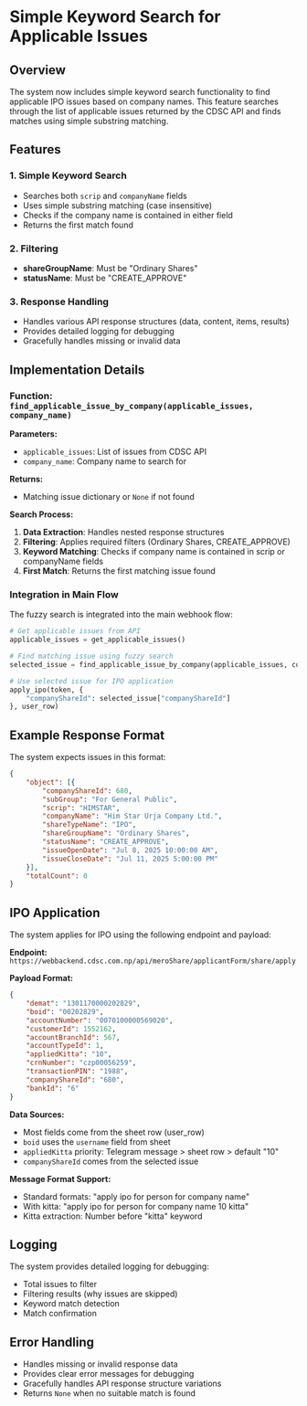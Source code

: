 # Simple Keyword Search for Applicable Issues

## Overview

The system now includes simple keyword search functionality to find applicable IPO issues based on company names. This feature searches through the list of applicable issues returned by the CDSC API and finds matches using simple substring matching.

## Features

### 1. Simple Keyword Search
- Searches both `scrip` and `companyName` fields
- Uses simple substring matching (case insensitive)
- Checks if the company name is contained in either field
- Returns the first match found

### 2. Filtering
- **shareGroupName**: Must be "Ordinary Shares"
- **statusName**: Must be "CREATE_APPROVE"

### 3. Response Handling
- Handles various API response structures (data, content, items, results)
- Provides detailed logging for debugging
- Gracefully handles missing or invalid data

## Implementation Details

### Function: `find_applicable_issue_by_company(applicable_issues, company_name)`

**Parameters:**
- `applicable_issues`: List of issues from CDSC API
- `company_name`: Company name to search for

**Returns:**
- Matching issue dictionary or `None` if not found

**Search Process:**
1. **Data Extraction**: Handles nested response structures
2. **Filtering**: Applies required filters (Ordinary Shares, CREATE_APPROVE)
3. **Keyword Matching**: Checks if company name is contained in scrip or companyName fields
4. **First Match**: Returns the first matching issue found

### Integration in Main Flow

The fuzzy search is integrated into the main webhook flow:

```python
# Get applicable issues from API
applicable_issues = get_applicable_issues()

# Find matching issue using fuzzy search
selected_issue = find_applicable_issue_by_company(applicable_issues, company)

# Use selected issue for IPO application
apply_ipo(token, {
    "companyShareId": selected_issue["companyShareId"]
}, user_row)
```

## Example Response Format

The system expects issues in this format:
```json
{
    "object": [{
        "companyShareId": 680,
        "subGroup": "For General Public",
        "scrip": "HIMSTAR",
        "companyName": "Him Star Urja Company Ltd.",
        "shareTypeName": "IPO",
        "shareGroupName": "Ordinary Shares",
        "statusName": "CREATE_APPROVE",
        "issueOpenDate": "Jul 8, 2025 10:00:00 AM",
        "issueCloseDate": "Jul 11, 2025 5:00:00 PM"
    }],
    "totalCount": 0
}
```

## IPO Application

The system applies for IPO using the following endpoint and payload:

**Endpoint:** `https://webbackend.cdsc.com.np/api/meroShare/applicantForm/share/apply`

**Payload Format:**
```json
{
    "demat": "1301170000202829",
    "boid": "00202829",
    "accountNumber": "0070100000569020",
    "customerId": 1552162,
    "accountBranchId": 567,
    "accountTypeId": 1,
    "appliedKitta": "10",
    "crnNumber": "czp00056259",
    "transactionPIN": "1988",
    "companyShareId": "680",
    "bankId": "6"
}
```

**Data Sources:**
- Most fields come from the sheet row (user_row)
- `boid` uses the `username` field from sheet
- `appliedKitta` priority: Telegram message > sheet row > default "10"
- `companyShareId` comes from the selected issue

**Message Format Support:**
- Standard formats: "apply ipo for person for company name"
- With kitta: "apply ipo for person for company name 10 kitta"
- Kitta extraction: Number before "kitta" keyword

## Logging

The system provides detailed logging for debugging:
- Total issues to filter
- Filtering results (why issues are skipped)
- Keyword match detection
- Match confirmation

## Error Handling

- Handles missing or invalid response data
- Provides clear error messages for debugging
- Gracefully handles API response structure variations
- Returns `None` when no suitable match is found 